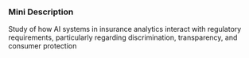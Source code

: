### Mini Description

Study of how AI systems in insurance analytics interact with regulatory requirements, particularly regarding discrimination, transparency, and consumer protection
